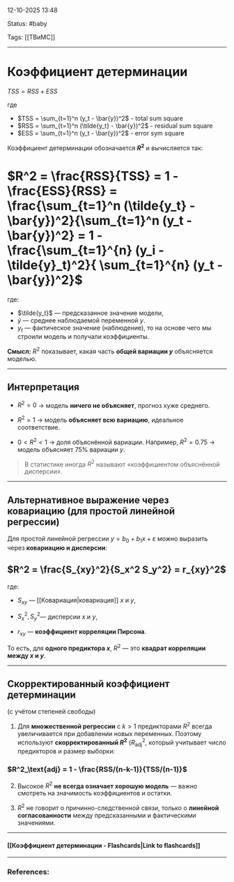 
12-10-2025 13:48

Status: #baby 

Tags: [[ТВиМС]]

---
# Коэффициент детерминации

$TSS = RSS + ESS$

где
- $TSS = \sum_{t=1}^n (y_t - \bar{y})^2$ - total sum square
- $RSS = \sum_{t=1}^n (\tilde{y_t} - \bar{y})^2$ - residual sum square
- $ESS = \sum_{t=1}^n (y_t - \bar{y})^2$ - error sym square



Коэффициент детерминации обозначается **$R^2$** и вычисляется так:

# $R^2 = \frac{RSS}{TSS} = 1 - \frac{ESS}{RSS} = \frac{\sum_{t=1}^n (\tilde{y_t} - \bar{y})^2}{\sum_{t=1}^n (y_t - \bar{y})^2} = 1 - \frac{\sum_{t=1}^{n} (y_i - \tilde{y}_t)^2}{ \sum_{t=1}^{n} (y_t - \bar{y})^2}$

где:
- $\tilde{y_t}$​ — предсказанное значение модели,
- $\bar{y}$ — среднее наблюдаемой переменной $y$.
- $y_t$ — фактическое значение (наблюдение), то на основе чего мы строили модель и получали коэффициенты.

**Смысл:** $R^2$ показывает, какая часть **общей вариации $y$** объясняется моделью.

---

## Интерпретация

- $R^2 = 0$ → модель **ничего не объясняет**, прогноз хуже среднего.
    
- $R^2 = 1$ → модель **объясняет всю вариацию**, идеальное соответствие.
    
- $0 < R^2 < 1$ → доля объяснённой вариации. Например, $R^2 = 0.75$ → модель объясняет 75% вариации $y$.
    

> В статистике иногда $R^2$ называют «коэффициентом объяснённой дисперсии».


---

## Альтернативное выражение через ковариацию (для простой линейной регрессии)

Для простой линейной регрессии $y = b_0 + b_1 x + \varepsilon$ можно выразить через **ковариацию и дисперсии**:
## $R^2 = \frac{S_{xy}^2}{S_x^2 S_y^2} = r_{xy}^2$​

где:

- $S_{xy}$​ — [[Ковариация|ковариация]] $x$ и $y$,
    
- $S_x^2, S_y^2$​ — дисперсии $x$ и $y$,
    
- $r_{xy}$ — **коэффициент корреляции Пирсона**.
    

То есть, для **одного предиктора $x$**, $R^2$ — это **квадрат корреляции между $x$ и $y$**.


---
## Скорректированный коэффициент детерминации

(с учётом степеней свободы)


1. Для **множественной регрессии** с $k > 1$ предикторами  $R^2$ всегда увеличивается при добавлении новых переменных. Поэтому используют **скорректированный $R^2$** ($R^2_\text{adj}$, который учитывает число предикторов и размер выборки:

### $R^2_\text{adj} = 1 - \frac{RSS/(n-k-1)}{TSS/(n-1)}$

2. Высокое $R^2$ **не всегда означает хорошую модель** — важно смотреть на значимость коэффициентов и остатки.
    
3. $R^2$ не говорит о причинно-следственной связи, только о **линейной согласованности** между предсказанными и фактическими значениями.


----
#### [[Коэффициент детерминации - Flashcards|Link to flashcards]]



---
### References:

